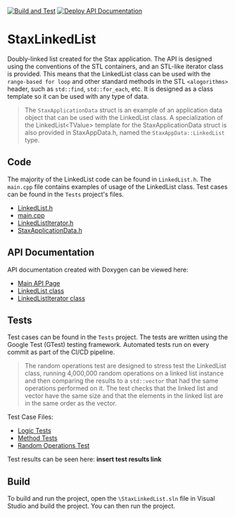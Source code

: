 [![Build and Test](https://github.com/nam20485/StaxLinkedList/actions/workflows/build-and-test.yml/badge.svg)](https://github.com/nam20485/StaxLinkedList/actions/workflows/build-and-test.yml)
[![Deploy API Documentation](https://github.com/nam20485/StaxLinkedList/actions/workflows/doxygen-gh-pages.yml/badge.svg)](https://github.com/nam20485/StaxLinkedList/actions/workflows/doxygen-gh-pages.yml)

# StaxLinkedList

Doubly-linked list created for the Stax application. The API is designed using the conventions of the STL containers, and an STL-like iterator class is provided. This means that the LinkedList class can be used with the `range-based for loop` and other standard methods in the STL `<alogorithms>` header, such as `std::find`, `std::for_each`, etc. It is designed as a class template so it can be used with any type of data.

>The `StaxApplicationData` struct is an example of an application data object that can be used with the LinkedList class. A specialization of the LinkedList\<TValue\> template for the StaxApplicationData struct is also provided in StaxAppData.h, named the `StaxAppData::LinkedList` type.

## Code

The majority of the LinkedList code can be found in `LinkedList.h`. The `main.cpp` file contains examples of usage of the LinkedList class. Test cases can be found in the `Tests` project's files.

* [LinkedList.h](StaxLinkedList/LinkedList.h)
* [main.cpp](StaxLinkedList/main.cpp)
* [LinkedListIterator.h](StaxLinkedList/LinkedListIterator.h)
* [StaxApplicationData.h](StaxLinkedList/StaxAppData.cpp)

## API Documentation

API documentation created with Doxygen can be viewed here:

* [Main API Page](https://nam20485.github.io/StaxLinkedList/annotated.html)
* [LinkedList class](https://nam20485.github.io/StaxLinkedList/classLinkedList.html)
* [LinkedListIterator class](https://nam20485.github.io/StaxLinkedList/classLinkedListIterator.html)

## Tests

Test cases can be found in the `Tests` project. The tests are written using the Google Test (GTest) testing framework. Automated tests run on every commit as part of the CI/CD pipeline.

>The random operations test are designed to stress test the LinkedList class, running 4,000,000 random operations on a linked list instance and then comparing the results to a `std::vector` that had the same operations performed on it. The test checks that the linked list and vector have the same size and that the elements in the linked list are in the same order as the vector.

Test Case Files:

* [Logic Tests](Tests/LinkedListLogicTests.cpp)
* [Method Tests](Tests/LinkedListMethodTests.cpp)
* [Random Operations Test](Tests/RandomOperationsTests.cpp)

Test results can be seen here: **insert test results link**

## Build

To build and run the project, open the `\StaxLinkedList.sln` file in Visual Studio and build the project. You can then run the project.
